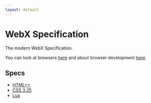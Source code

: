 ```yaml
---
layout: default
---
```

# WebX Specification
The modern WebX Specification.

You can look at browsers [here](browsers/index.md) and about browser development [here](browsers/dev.md).

## Specs
- [HTML++](html++/index.md)
- [CSS 3.25](css-3.25/index.md)
- [Lua](lua/index.md)